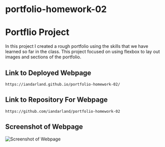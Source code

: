 # portfolio-homework-02
# Portflio Project

In this project I created a rough portfolio using the skills that we have learned so far in the class. This project focused on using flexbox to lay out images and sections of the portfolio.

## Link to Deployed Webpage

``` https://iandarland.github.io/portfolio-homework-02/ ```

## Link to Repository For Webpage
``` https://github.com/iandarland/portfolio-homework-02 ```

## Screenshot of Webpage

![Screenshot of Webpage](https://github.com/iandarland/portfolio-homework-02/blob/20aaec8eda02c58b26202a7c7a45fcf50c4c9bb3/assets/Ian%20Darland%20Port.png)
